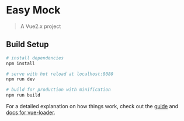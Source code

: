 # Easy Mock

> A Vue2.x project

## Build Setup

``` bash
# install dependencies
npm install

# serve with hot reload at localhost:8080
npm run dev

# build for production with minification
npm run build
```
For a detailed explanation on how things work, check out the [guide](http://vuejs-templates.github.io/webpack/) and [docs for vue-loader](http://vuejs.github.io/vue-loader).
